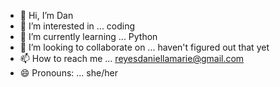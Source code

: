 - 👋 Hi, I’m Dan
- 👀 I’m interested in ... coding
- 🌱 I’m currently learning ... Python
- 💞️ I’m looking to collaborate on ... haven't figured out that yet
- 📫 How to reach me ... reyesdaniellamarie@gmail.com
- 😄 Pronouns: ... she/her


<!---
DANIgg1/DANIgg1 is a ✨ special ✨ repository because its `README.md` (this file) appears on your GitHub profile.
You can click the Preview link to take a look at your changes.
--->

